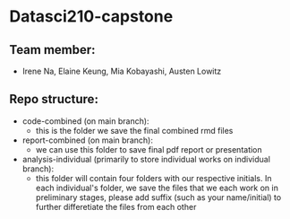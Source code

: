 # Datasci210-capstone
## Team member: 
 - Irene Na, Elaine Keung, Mia Kobayashi, Austen Lowitz
  
## Repo structure:
- code-combined (on main branch):
   - this is the folder we save the final combined rmd files
- report-combined (on main branch):
   - we can use this folder to save final pdf report or presentation
- analysis-individual (primarily to store individual works on individual branch):
   - this folder will contain four folders with our respective initials. In each individual's folder, we save the files that we each work on in preliminary stages, please add suffix (such as your name/initial) to further differetiate the files from each other
